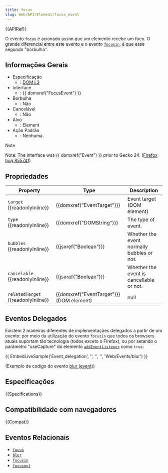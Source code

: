 ```yaml
---
title: focus
slug: Web/API/Element/focus_event
---
```


{{APIRef}}

O evento `focus` é acionado assim que um elemento recebe um foco. O grande diferencial entre este evento e o evento [`focusin`](/pt-BR/docs/Web/API/Element/focusin_event), é que esse segundo "borbulha".

## Informações Gerais

- Especificação
  - : [DOM L3](https://www.w3.org/TR/DOM-Level-3-Events/#event-type-focus)
- Interface
  - : {{ domxref("FocusEvent") }}
- Borbulha
  - : Não
- Cancelável
  - : Não
- Alvo
  - : Element
- Ação Padrão
  - : Nenhuma.

> [!NOTE]
> Note: The interface was {{ domxref("Event") }} prior to Gecko 24. ([Firefox bug 855741](https://bugzil.la/855741))

## Propriedades

| Property                           | Type                                     | Description                                |
| ---------------------------------- | ---------------------------------------- | ------------------------------------------ |
| `target` {{readonlyInline}}        | {{domxref("EventTarget")}}               | Event target (DOM element)                 |
| `type` {{readonlyInline}}          | {{domxref("DOMString")}}                 | The type of event.                         |
| `bubbles` {{readonlyInline}}       | {{jsxref("Boolean")}}                    | Whether the event normally bubbles or not. |
| `cancelable` {{readonlyInline}}    | {{jsxref("Boolean")}}                    | Whether the event is cancellable or not.   |
| `relatedTarget` {{readonlyInline}} | {{domxref("EventTarget")}} (DOM element) | null                                       |

## Eventos Delegados

Existem 2 maneiras diferentes de implementações delegados a partir de um evento: por meio da utilização do evento `focusin` que todos os browsers atuais suportam tão tecnologia (todos exceto o Firefox), ou por setando o parâmetro "useCapture" do elemento [`addEventListener`](/pt-BR/docs/Web/API/EventTarget/addEventListener) como `true`:

\{\{ EmbedLiveSample('Event_delegation', '', '', '', 'Web/Events/blur') }}

(Exemplo de codigo do evento [blur (event)](/pt-BR/docs/Web/API/Element/blur_event))

## Especificações

{{Specifications}}

## Compatibilidade com navegadores

{{Compat}}

## Eventos Relacionais

- [`focus`](/pt-BR/docs/Web/API/Element/focus_event)
- [`blur`](/pt-BR/docs/Web/API/Element/blur_event)
- [`focusin`](/pt-BR/docs/Web/API/Element/focusin_event)
- [`focusout`](/pt-BR/docs/Web/API/Element/focusout_event)
